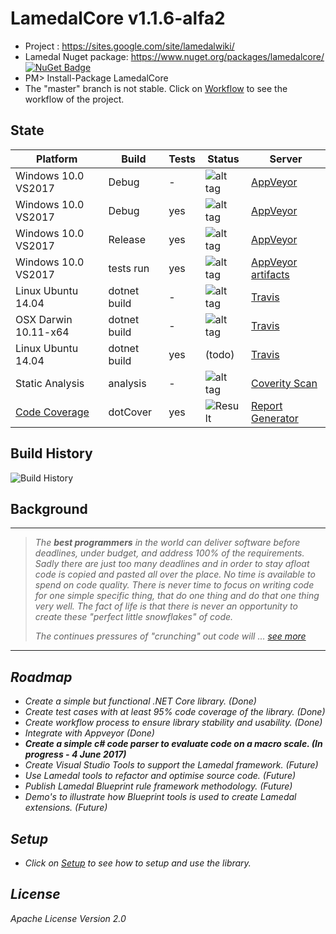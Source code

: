 # LamedalCore v1.1.6-alfa2
* Project : https://sites.google.com/site/lamedalwiki/
* Lamedal Nuget package: https://www.nuget.org/packages/lamedalcore/ [![NuGet Badge](https://buildstats.info/nuget/lamedalcore)](https://www.nuget.org/packages/lamedalcore/) 
* PM> Install-Package LamedalCore
* The "master" branch is not stable. Click on [Workflow](docs/Workflow.md) to see the workflow of the project.

## State
Platform            | Build      |Tests| Status | Server
--------------------|------------|-----|--------|---------
Windows 10.0 VS2017 |Debug       | -   | ![alt tag](https://ci.appveyor.com/api/projects/status/5tt4c9sj7dpv5xx5?svg=true) | [AppVeyor](https://ci.appveyor.com/projects)
Windows 10.0 VS2017 |Debug       | yes | ![alt tag](https://ci.appveyor.com/api/projects/status/s8ox68g39xc9tfne?svg=true) | [AppVeyor](https://ci.appveyor.com/projects)
Windows 10.0 VS2017 |Release     | yes | ![alt tag](https://ci.appveyor.com/api/projects/status/9t93y3013de1ktwg?svg=true) | [AppVeyor](https://ci.appveyor.com/projects)
Windows 10.0 VS2017 |tests run   | yes | ![alt tag](https://ci.appveyor.com/api/projects/status/r64leqcijlqfj24h?svg=true) | [AppVeyor artifacts](https://ci.appveyor.com/project/perezLamed/lamedalcore/build/artifacts)
Linux Ubuntu 14.04  |dotnet build| -   | ![alt tag](https://travis-ci.org/perezLamed/LamedalCore.svg?branch=master) | [Travis](https://travis-ci.org/perezLamed/LamedalCore)
OSX Darwin 10.11-x64|dotnet build| -   | ![alt tag](https://travis-ci.org/perezLamed/LamedalCore.svg?branch=master)| [Travis](https://travis-ci.org/perezLamed/LamedalCore)
Linux Ubuntu 14.04  |dotnet build| yes | (todo) | [Travis](https://travis-ci.org/perezLamed/LamedalCore)               
Static Analysis     |analysis    | -   | ![alt tag](https://scan.coverity.com/projects/12604/badge.svg?flat=1) | [Coverity Scan](https://scan.coverity.com/projects/perezlamed-lamedalcore?tab=overview)
[Code Coverage](https://ci.appveyor.com/api/projects/perezLamed/lamedalcore/artifacts/dotCover%2Fbadge_linecoverage.svg)       |dotCover    | yes | ![Result](https://rawgithub.com/perezLamed/LamedalCore/master/pics/badge.svg) | [Report Generator](https://github.com/danielpalme/ReportGenerator)

## Build History
![Build History](https://buildstats.info/appveyor/chart/perezLamed/lamedalcore)

## Background
-------------------------------------------------------------------------------------
> <i> The **best programmers** in the world can deliver software before deadlines, under budget, 
> and address 100% of the requirements. Sadly there are just too many deadlines and in order 
> to stay afloat code is copied and pasted all over the place. No time is available to spend 
> on code quality. There is never time to focus on writing code for one simple specific thing, 
> that do one thing and do that one thing very well. The fact of life is that there is never 
> an opportunity to create these "perfect little snowflakes" of code. 
>
> The continues pressures of "crunching" out code will ... [see more](https://sites.google.com/site/lamedalwiki/)
--------------------------------------------------------------------------------------------

## Roadmap
* *Create a simple but functional .NET Core library. (Done)*
* *Create test cases with at least 95% code coverage of the library. (Done)* 
* *Create workflow process to ensure library stability and usability. (Done)*
* *Integrate with Appveyor (Done)*
* **Create a simple c# code parser to evaluate code on a macro scale. (In progress - 4 June 2017)**
* Create Visual Studio Tools to support the Lamedal framework. (Future)
* Use Lamedal tools to refactor and optimise source code. (Future)
* Publish Lamedal Blueprint rule framework methodology. (Future)
* Demo's to illustrate how Blueprint tools is used to create Lamedal extensions. (Future)

## Setup
* Click on [Setup](docs/Setup.md) to see how to setup and use the library.

## License
Apache License Version 2.0
